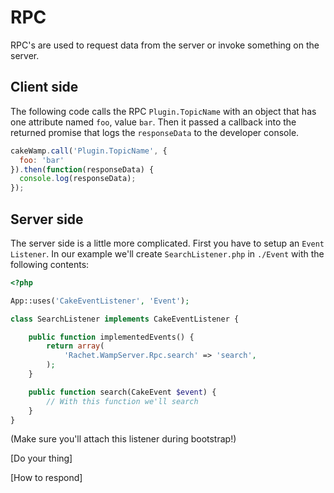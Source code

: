 RPC
===

RPC's are used to request data from the server or invoke something on the server.

## Client side ##

The following code calls the RPC `Plugin.TopicName` with an object that has one attribute named `foo`, value `bar`. Then it passed a callback into the returned promise that logs the `responseData` to the developer console.

```javascript
cakeWamp.call('Plugin.TopicName', {
  foo: 'bar'
}).then(function(responseData) {
  console.log(responseData);
});
```

## Server side ##

The server side is a little more complicated. First you have to setup an `Event Listener`. In our example we'll create `SearchListener.php` in `./Event` with the following contents:
```php
<?php

App::uses('CakeEventListener', 'Event');

class SearchListener implements CakeEventListener {

	public function implementedEvents() {
		return array(
			'Rachet.WampServer.Rpc.search' => 'search',
		);
	}

	public function search(CakeEvent $event) {
		// With this function we'll search
	}
}
```

(Make sure you'll attach this listener during bootstrap!)

[Do your thing]

[How to respond]